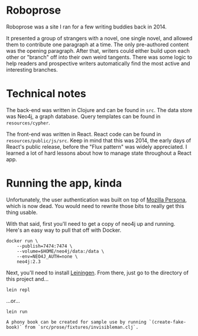 # Roboprose

Roboprose was a site I ran for a few writing buddies back in 2014.

It presented a group of strangers with a novel, one single novel, and allowed them to contribute one paragraph at a time. The only pre-authored content was the opening paragraph. After that, writers could either build upon each other or "branch" off into their own weird tangents. There was some logic to help readers and prospective writers automatically find the most active and interesting branches.

# Technical notes

The back-end was written in Clojure and can be found in `src`. The data store was Neo4j, a graph database. Query templates can be found in `resources/cypher`.

The front-end was written in React. React code can be found in `resources/public/js/src`. Keep in mind that this was 2014, the early days of React's public release, before the "Flux pattern" was widely appreciated. I learned a lot of hard lessons about how to manage state throughout a React app.

# Running the app, kinda

Unfortunately, the user authentication was built on top of [Mozilla Persona](https://en.wikipedia.org/wiki/Mozilla_Persona), which is now dead. You would need to rewrite those bits to really get this thing usable.

With that said, first you'll need to get a copy of neo4j up and running. Here's an easy way to pull that off with Docker.

```
docker run \
    --publish=7474:7474 \
    --volume=$HOME/neo4j/data:/data \
    --env=NEO4J_AUTH=none \
    neo4j:2.3
```

Next, you'll need to install [Leiningen](https://leiningen.org/). From there, just go to the directory of this project and...

```
lein repl
```

...or...

```
lein run

A phony book can be created for sample use by running `(create-fake-book)` from `src/prose/fixtures/invisibleman.clj`.
